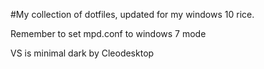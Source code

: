 #My collection of dotfiles, updated for my windows 10 rice.

Remember to set mpd.conf to windows 7 mode

VS is minimal dark by Cleodesktop
